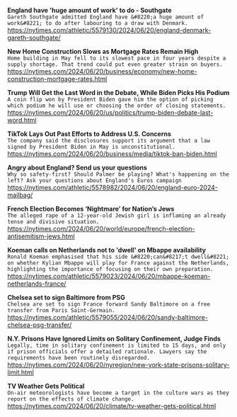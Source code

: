 **England have 'huge amount of work' to do - Southgate**\
`Gareth Southgate admitted England have &#8220;a huge amount of work&#8221; to do after labouring to a draw with Denmark.`\
https://nytimes.com/athletic/5579130/2024/06/20/england-denmark-gareth-southgate/

**New Home Construction Slows as Mortgage Rates Remain High**\
`Home building in May fell to its slowest pace in four years despite a supply shortage. That trend could put even greater strain on buyers.`\
https://nytimes.com/2024/06/20/business/economy/new-home-construction-mortgage-rates.html

**Trump Will Get the Last Word in the Debate, While Biden Picks His Podium**\
`A coin flip won by President Biden gave him the option of picking which podium he will use or choosing the order of closing statements.`\
https://nytimes.com/2024/06/20/us/politics/trump-biden-debate-last-word.html

**TikTok Lays Out Past Efforts to Address U.S. Concerns**\
`The company said the disclosures support its argument that a law signed by President Biden in May is unconstitutional.`\
https://nytimes.com/2024/06/20/business/media/tiktok-ban-biden.html

**Angry about England? Send us your questions**\
`Why so safety-first? Should Palmer be playing? What's happening on the left? Ask your questions about England's Euros campaign`\
https://nytimes.com/athletic/5578982/2024/06/20/england-euro-2024-mailbag/

**French Election Becomes ‘Nightmare’ for Nation’s Jews**\
`The alleged rape of a 12-year-old Jewish girl is inflaming an already tense and divisive situation.`\
https://nytimes.com/2024/06/20/world/europe/french-election-antisemitism-jews.html

**Koeman calls on Netherlands not to 'dwell' on Mbappe availability**\
`Ronald Koeman emphasised that his side &#8220;can&#8217;t dwell&#8221; on whether Kylian Mbappe will play for France against the Netherlands, highlighting the importance of focusing on their own preparation.`\
https://nytimes.com/athletic/5579023/2024/06/20/mbappe-koeman-netherlands-france/

**Chelsea set to sign Baltimore from PSG**\
`Chelsea are set to sign France forward Sandy Baltimore on a free transfer from Paris Saint-Germain.`\
https://nytimes.com/athletic/5579055/2024/06/20/sandy-baltimore-chelsea-psg-transfer/

**N.Y. Prisons Have Ignored Limits on Solitary Confinement, Judge Finds**\
`Legally, time in solitary confinement is limited to 15 days, and only if prison officials offer a detailed rationale. Lawyers say the requirements have been routinely disregarded.`\
https://nytimes.com/2024/06/20/nyregion/new-york-state-prisons-solitary-limit.html

**TV Weather Gets Political**\
`On-air meteorologists have become a target in the culture wars as they report on the effects of climate change.`\
https://nytimes.com/2024/06/20/climate/tv-weather-gets-political.html


